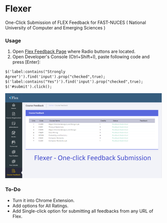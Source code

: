 # Flexer
One-Click Submission of FLEX Feedback for FAST-NUCES ( National University of Computer and Emerging Sciences )

### Usage
1) Open [Flex Feedback Page](http://flexstudent.nu.edu.pk/Student/CourseFeedback) where Radio buttons are located.
2) Open Developer's Console (Ctrl+Shift+I), paste following code and press [Enter]:

```
$('label:contains("Strongly Agree")').find('input').prop("checked",true);
$('label:contains("Yes")').find('input').prop("checked",true);
$('#submit').click();
```

![Image of Flexer](flexer.png)


### To-Do
* Turn it into Chrome Extension. 
* Add options for All Ratings. 
* Add Single-click option for submitting all feedbacks from any URL of Flex.
